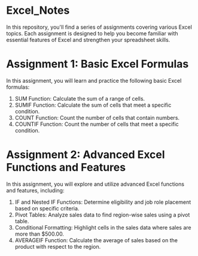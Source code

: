 # Excel_Notes

In this repository, you'll find a series of assignments covering various Excel topics. Each assignment is designed to help you become familiar with essential features of Excel and strengthen your spreadsheet skills.

# Assignment 1: Basic Excel Formulas
In this assignment, you will learn and practice the following basic Excel formulas:

1. SUM Function: Calculate the sum of a range of cells.
2. SUMIF Function: Calculate the sum of cells that meet a specific condition.
3. COUNT Function: Count the number of cells that contain numbers.
4. COUNTIF Function: Count the number of cells that meet a specific condition.

# Assignment 2: Advanced Excel Functions and Features
In this assignment, you will explore and utilize advanced Excel functions and features, including:

1. IF and Nested IF Functions: Determine eligibility and job role placement based on specific criteria.
2. Pivot Tables: Analyze sales data to find region-wise sales using a pivot table.
3. Conditional Formatting: Highlight cells in the sales data where sales are more than $500.00.
4. AVERAGEIF Function: Calculate the average of sales based on the product with respect to the region.
